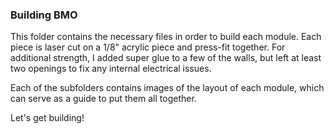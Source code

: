 ### Building BMO
This folder contains the necessary files in order to build each module. Each piece is laser 
cut on a 1/8" acrylic piece and press-fit together. For additional strength, I added super glue 
to a few of the walls, but left at least two openings to fix any internal electrical issues.

Each of the subfolders contains images of the layout of each module, which can serve 
as a guide to put them all together.

Let's get building!